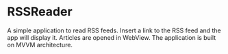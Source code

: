 # RSSReader
A simple application to read RSS feeds. Insert a link to the RSS feed and the app will display it. Articles are opened in WebView. The application is built on MVVM architecture.
